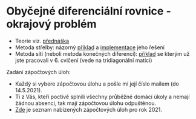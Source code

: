 # Obyčejné diferenciální rovnice - okrajový problém
* Teorie viz. [přednáška](http://kfe.fjfi.cvut.cz/~limpouch/numet/ode/node23.html)
* Metoda střelby: názorný [příklad](priklad_metoda_strelby.pdf) a [implementace](strelba.m) jeho řešení
* Metoda sítí (neboli metoda konečných diferencí): [příklad](priklad_tridiagonalni_matice.pdf) se kterým už jste pracovali v 6. cvičení (vede na tridiagonální matici)

Zadání zápočtových úloh:
* Každý si vybere zápočtovou úlohu a pošle mi její číslo mailem (do 14.5.2021).
* Ti z Vás, kteří poctivě splnili všechny průběžné domácí úkoly a nemají žádnou absenci, tak mají zápočtovou úlohu odpuštěnou.
* [Zde](Zapoctove_ulohy_Lorenz_r2021.pdf) je seznam nabízených zápočtových úloh pro rok 2021.
